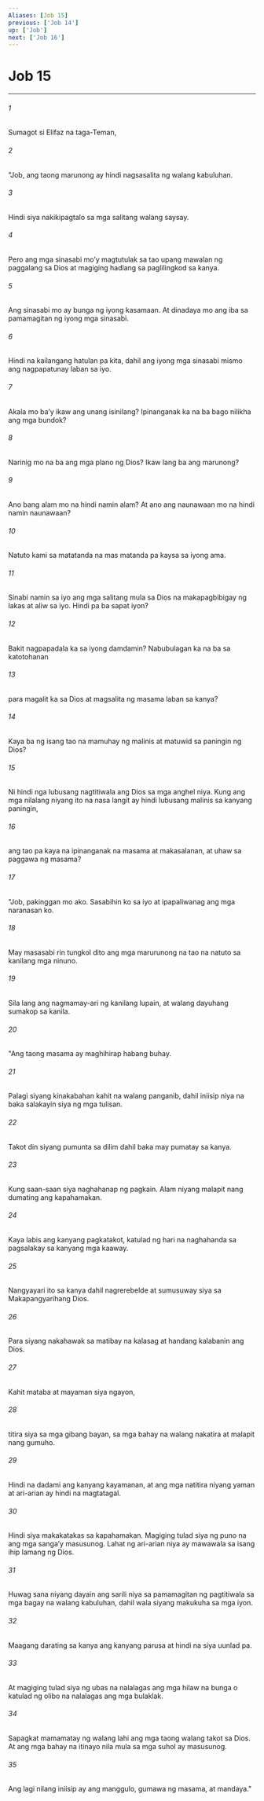 ```yaml
---
Aliases: [Job 15]
previous: ['Job 14']
up: ['Job']
next: ['Job 16']
---
```

# Job 15

***






















###### 1 










Sumagot si Elifaz na taga-Teman, 





















###### 2 










"Job, ang taong marunong ay hindi nagsasalita ng walang kabuluhan. 





















###### 3 










Hindi siya nakikipagtalo sa mga salitang walang saysay. 





















###### 4 










Pero ang mga sinasabi moʼy magtutulak sa tao upang mawalan ng paggalang sa Dios at magiging hadlang sa paglilingkod sa kanya. 





















###### 5 










Ang sinasabi mo ay bunga ng iyong kasamaan. At dinadaya mo ang iba sa pamamagitan ng iyong mga sinasabi. 





















###### 6 










Hindi na kailangang hatulan pa kita, dahil ang iyong mga sinasabi mismo ang nagpapatunay laban sa iyo. 





















###### 7 










Akala mo baʼy ikaw ang unang isinilang? Ipinanganak ka na ba bago nilikha ang mga bundok? 





















###### 8 










Narinig mo na ba ang mga plano ng Dios? Ikaw lang ba ang marunong? 





















###### 9 










Ano bang alam mo na hindi namin alam? At ano ang naunawaan mo na hindi namin naunawaan? 





















###### 10 










Natuto kami sa matatanda na mas matanda pa kaysa sa iyong ama. 





















###### 11 










Sinabi namin sa iyo ang mga salitang mula sa Dios na makapagbibigay ng lakas at aliw sa iyo. Hindi pa ba sapat iyon? 





















###### 12 










Bakit nagpapadala ka sa iyong damdamin? Nabubulagan ka na ba sa katotohanan 





















###### 13 










para magalit ka sa Dios at magsalita ng masama laban sa kanya? 





















###### 14 










Kaya ba ng isang tao na mamuhay ng malinis at matuwid sa paningin ng Dios? 





















###### 15 










Ni hindi nga lubusang nagtitiwala ang Dios sa mga anghel niya. Kung ang mga nilalang niyang ito na nasa langit ay hindi lubusang malinis sa kanyang paningin, 





















###### 16 










ang tao pa kaya na ipinanganak na masama at makasalanan, at uhaw sa paggawa ng masama? 





















###### 17 










"Job, pakinggan mo ako. Sasabihin ko sa iyo at ipapaliwanag ang mga naranasan ko. 





















###### 18 










May masasabi rin tungkol dito ang mga marurunong na tao na natuto sa kanilang mga ninuno. 





















###### 19 










Sila lang ang nagmamay-ari ng kanilang lupain, at walang dayuhang sumakop sa kanila. 





















###### 20 










"Ang taong masama ay maghihirap habang buhay. 





















###### 21 










Palagi siyang kinakabahan kahit na walang panganib, dahil iniisip niya na baka salakayin siya ng mga tulisan. 





















###### 22 










Takot din siyang pumunta sa dilim dahil baka may pumatay sa kanya. 





















###### 23 










Kung saan-saan siya naghahanap ng pagkain. Alam niyang malapit nang dumating ang kapahamakan. 





















###### 24 










Kaya labis ang kanyang pagkatakot, katulad ng hari na naghahanda sa pagsalakay sa kanyang mga kaaway. 





















###### 25 










Nangyayari ito sa kanya dahil nagrerebelde at sumusuway siya sa Makapangyarihang Dios. 





















###### 26 










Para siyang nakahawak sa matibay na kalasag at handang kalabanin ang Dios. 





















###### 27 










Kahit mataba at mayaman siya ngayon, 





















###### 28 










titira siya sa mga gibang bayan, sa mga bahay na walang nakatira at malapit nang gumuho. 





















###### 29 










Hindi na dadami ang kanyang kayamanan, at ang mga natitira niyang yaman at ari-arian ay hindi na magtatagal. 





















###### 30 










Hindi siya makakatakas sa kapahamakan. Magiging tulad siya ng puno na ang mga sangaʼy masusunog. Lahat ng ari-arian niya ay mawawala sa isang ihip lamang ng Dios. 





















###### 31 










Huwag sana niyang dayain ang sarili niya sa pamamagitan ng pagtitiwala sa mga bagay na walang kabuluhan, dahil wala siyang makukuha sa mga iyon. 





















###### 32 










Maagang darating sa kanya ang kanyang parusa at hindi na siya uunlad pa. 





















###### 33 










At magiging tulad siya ng ubas na nalalagas ang mga hilaw na bunga o katulad ng olibo na nalalagas ang mga bulaklak. 





















###### 34 










Sapagkat mamamatay ng walang lahi ang mga taong walang takot sa Dios. At ang mga bahay na itinayo nila mula sa mga suhol ay masusunog. 





















###### 35 










Ang lagi nilang iniisip ay ang manggulo, gumawa ng masama, at mandaya."
